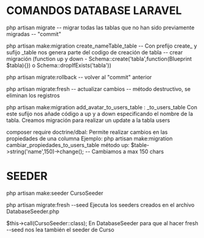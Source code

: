 # COMANDOS DATABASE LARAVEL 

php artisan migrate -- migrar todas las tablas que no han sido previamente migradas -- "commit"

php artisan make:migration create_nameTable_table
    -- Con prefijo create_ y sufijo _table nos genera parte del codigo de creación de tabla
    -- crear migración (function up y down - Schema::create('tabla',function(Blueprint $tabla){}) o Schema::dropIfExists('tabla'))

php artisan migrate:rollback -- volver al "commit" anterior

php artisan migrate:fresh -- actualizar cambios  -- método destructivo, se eliminan los registros

php artisan make:migration add_avatar_to_users_table : _to_users_table 
    Con este sufijo nos añade código a up y a down especificando el nombre de la tabla.
    Creamos migración para realizar un update a la tabla users

composer require doctrine/dbal: 
    Permite realizar cambios en las propiedades de una columna
    Ejemplo: php artisan make:migration cambiar_propiedades_to_users_table
        método up: $table->string('name',150)->change(); -- Cambiamos a max 150 chars


# SEEDER
php artisan make:seeder CursoSeeder

php artisan migrate:fresh --seed
    Ejecuta los seeders creados en el archivo DatabaseSeeder.php

$this->call(CursoSeeder::class);
    En DatabaseSeeder para que al hacer fresh --seed nos lea también el seeder de Curso
